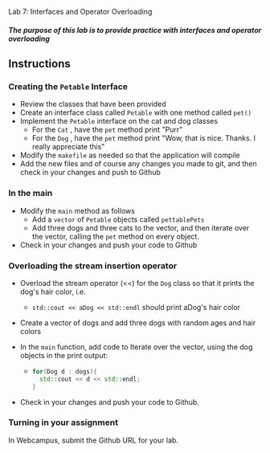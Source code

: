   Lab 7: Interfaces and Operator Overloading

##### The purpose of this lab is to provide practice with interfaces and operator overloading

## Instructions

### Creating the `Petable` Interface
- Review the classes that have been provided
- Create an interface class called `Petable` with one method called `pet()`
- Implement the `Petable` interface on the cat and dog classes
	- For the `Cat` , have the `pet` method print "Purr"
	- For the `Dog` , have the `pet` method print "Wow, that is nice. Thanks. I really appreciate this"
- Modify the `makefile` as needed so that the application will compile
- Add the new files and of course any changes you made to git, and then check in your changes and push to Github

### In the main
- Modify the `main` method as follows
  - Add a  `vector` of `Petable` objects called `pettablePets`
  - Add three dogs and three cats to the vector, and then iterate over the vector, calling the `pet` method on every object.
- Check in your changes and push your code to Github

### Overloading the stream insertion operator
- Overload the stream operator (<<) for the  `Dog` class so that it prints the dog's hair color, i.e.
	- `std::cout << aDog << std::endl` should print aDog's hair color
	
- Create a vector of dogs  and add three dogs with random ages and hair colors

- In the `main` function, add code to Iterate over the vector, using the dog objects in the print output:

  - ```c++
    for(Dog d : dogs){
      std::cout << d << std::endl;
    }
    ```

- Check in your changes and push your code to Github.
### Turning in your assignment
In Webcampus, submit the Github URL for your lab.
